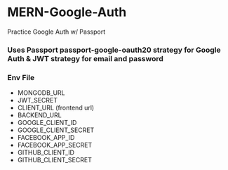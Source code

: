 # MERN-Google-Auth
Practice Google Auth w/ Passport


### Uses Passport passport-google-oauth20 strategy for Google Auth & JWT strategy for email and password



### Env File
- MONGODB_URL
- JWT_SECRET
- CLIENT_URL (frontend url)
- BACKEND_URL
- GOOGLE_CLIENT_ID
- GOOGLE_CLIENT_SECRET
- FACEBOOK_APP_ID
- FACEBOOK_APP_SECRET
- GITHUB_CLIENT_ID
- GITHUB_CLIENT_SECRET
